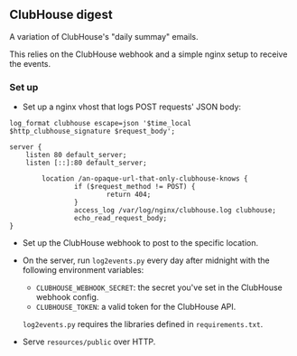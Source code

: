 ## ClubHouse digest

A variation of ClubHouse's "daily summay" emails.

This relies on the ClubHouse webhook and a simple nginx setup to receive the
events.

### Set up

* Set up a nginx vhost that logs POST requests' JSON body:

```nginx
log_format clubhouse escape=json '$time_local $http_clubhouse_signature $request_body';

server {
	listen 80 default_server;
	listen [::]:80 default_server;

        location /an-opaque-url-that-only-clubhouse-knows {
                if ($request_method != POST) {
                        return 404;
                }
                access_log /var/log/nginx/clubhouse.log clubhouse;
                echo_read_request_body;
}
```

* Set up the ClubHouse webhook to post to the specific location.

* On the server, run `log2events.py` every day after midnight with the
  following environment variables:

  * `CLUBHOUSE_WEBHOOK_SECRET`: the secret you've set in the ClubHouse webhook
    config.
  * `CLUBHOUSE_TOKEN`: a valid token for the ClubHouse API.

  `log2events.py` requires the libraries defined in `requirements.txt`.

* Serve `resources/public` over HTTP.
